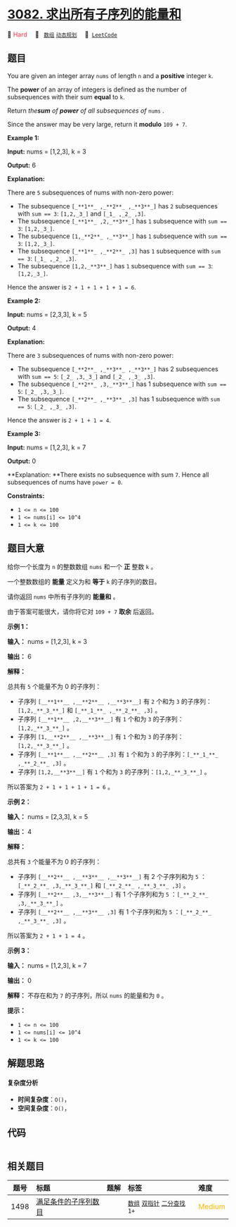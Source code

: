 # [3082. 求出所有子序列的能量和](https://leetcode.com/problems/find-the-sum-of-the-power-of-all-subsequences)

🔴 <font color=#ff334b>Hard</font>&emsp; 🔖&ensp; [`数组`](/tag/array.md) [`动态规划`](/tag/dynamic-programming.md)&emsp; 🔗&ensp;[`LeetCode`](https://leetcode.com/problems/find-the-sum-of-the-power-of-all-subsequences)

## 题目

You are given an integer array `nums` of length `n` and a **positive** integer
`k`.

The **power** of an array of integers is defined as the number of subsequences
with their sum **equal** to `k`.

Return _the**sum** of **power** of all subsequences of_ `nums` _._

Since the answer may be very large, return it **modulo** `109 + 7`.



**Example 1:**

**Input:** nums = [1,2,3], k = 3

**Output:** 6

**Explanation:**

There are `5` subsequences of nums with non-zero power:

  * The subsequence `[_**1**_ ,_**2**_ ,_**3**_]` has `2` subsequences with `sum == 3`: `[1,2,_3_]` and `[_1_ ,_2_ ,3]`.
  * The subsequence `[_**1**_ ,2,_**3**_]` has `1` subsequence with `sum == 3`: `[1,2,_3_]`.
  * The subsequence `[1,_**2**_ ,_**3**_]` has `1` subsequence with `sum == 3`: `[1,2,_3_]`.
  * The subsequence `[_**1**_ ,_**2**_ ,3]` has `1` subsequence with `sum == 3`: `[_1_ ,_2_ ,3]`.
  * The subsequence `[1,2,_**3**_]` has `1` subsequence with `sum == 3`: `[1,2,_3_]`.

Hence the answer is `2 + 1 + 1 + 1 + 1 = 6`.

**Example 2:**

**Input:** nums = [2,3,3], k = 5

**Output:** 4

**Explanation:**

There are `3` subsequences of nums with non-zero power:

  * The subsequence `[_**2**_ ,_**3**_ ,_**3**_]` has 2 subsequences with `sum == 5`: `[_2_ ,3,_3_]` and `[_2_ ,_3_ ,3]`.
  * The subsequence `[_**2**_ ,3,_**3**_]` has 1 subsequence with `sum == 5`: `[_2_ ,3,_3_]`.
  * The subsequence `[_**2**_ ,_**3**_ ,3]` has 1 subsequence with `sum == 5`: `[_2_ ,_3_ ,3]`.

Hence the answer is `2 + 1 + 1 = 4`.

**Example 3:**

**Input:** nums = [1,2,3], k = 7

**Output:** 0

**Explanation:  **There exists no subsequence with sum `7`. Hence all
subsequences of nums have `power = 0`.



**Constraints:**

  * `1 <= n <= 100`
  * `1 <= nums[i] <= 10^4`
  * `1 <= k <= 100`


## 题目大意

给你一个长度为 `n` 的整数数组 `nums` 和一个 **正**  整数 `k` 。

一个整数数组的 **能量**  定义为和 **等于**  `k` 的子序列的数目。

请你返回 `nums` 中所有子序列的 **能量和**  。

由于答案可能很大，请你将它对 `109 + 7` **取余**  后返回。



**示例 1：**

**输入：** nums = [1,2,3], k = 3

**输出：** 6

**解释：**

总共有 `5` 个能量不为 0 的子序列：

  * 子序列 `[__**1**__ ,__**2**__ ,__**3**__]` 有 `2` 个和为 `3` 的子序列：`[1,2,_**_3_**_]` 和 `[_**_1_**_ ,_**_2_**_ ,3]` 。
  * 子序列 `[__**1**__ ,2,__**3**__]` 有 `1` 个和为 `3` 的子序列：`[1,2,_**_3_**_]` 。
  * 子序列 `[1,__**2**__ ,__**3**__]` 有 `1` 个和为 `3` 的子序列：`[1,2,_**_3_**_]` 。
  * 子序列 `[__**1**__ ,__**2**__ ,3]` 有 `1` 个和为 `3` 的子序列：`[_**_1_**_ ,_**_2_**_ ,3]` 。
  * 子序列 `[1,2,__**3**__]` 有 `1` 个和为 `3` 的子序列：`[1,2,_**_3_**_]` 。

所以答案为 `2 + 1 + 1 + 1 + 1 = 6` 。

**示例 2：**

**输入：** nums = [2,3,3], k = 5

**输出：** 4

**解释：**

总共有 `3` 个能量不为 0 的子序列：

  * 子序列 `[__**2**__ ,__**3**__ ,__**3**__]` 有 2 个子序列和为 `5` ：`[_**_2_**_ ,3,_**_3_**_]` 和 `[_**_2_**_ ,_**_3_**_ ,3]` 。
  * 子序列 `[__**2**__ ,3,__**3**__]` 有 1 个子序列和为 `5` ：`[_**_2_**_ ,3,_**_3_**_]` 。
  * 子序列 `[__**2**__ ,__**3**__ ,3]` 有 1 个子序列和为 `5` ：`[_**_2_**_ ,_**_3_**_ ,3]` 。

所以答案为 `2 + 1 + 1 = 4` 。

**示例 3：**

**输入：** nums = [1,2,3], k = 7

**输出：** 0

**解释：** 不存在和为 `7` 的子序列，所以 `nums` 的能量和为 `0` 。



**提示：**

  * `1 <= n <= 100`
  * `1 <= nums[i] <= 10^4`
  * `1 <= k <= 100`


## 解题思路

#### 复杂度分析

- **时间复杂度**：`O()`，
- **空间复杂度**：`O()`，

## 代码

```javascript

```

## 相关题目

<!-- prettier-ignore -->
| 题号 | 标题 | 题解 | 标签 | 难度 |
| :------: | :------ | :------: | :------ | :------ |
| 1498 | [满足条件的子序列数目](https://leetcode.com/problems/number-of-subsequences-that-satisfy-the-given-sum-condition) |  |  [`数组`](/tag/array.md) [`双指针`](/tag/two-pointers.md) [`二分查找`](/tag/binary-search.md) `1+` | <font color=#ffb800>Medium</font> |

<style>
.blue {
    background-color: #096dd9;
    padding: 0.25rem 0.5rem;
    margin: 0;
    font-size: 0.85em;
    border-radius: 3px;
    color: white;
    font-weight: 500;
}
table th:first-of-type { width: 10%; }
table th:nth-of-type(2) { width: 35%; }
table th:nth-of-type(3) { width: 10%; }
table th:nth-of-type(4) { width: 35%; }
table th:nth-of-type(5) { width: 10%; }
</style>
